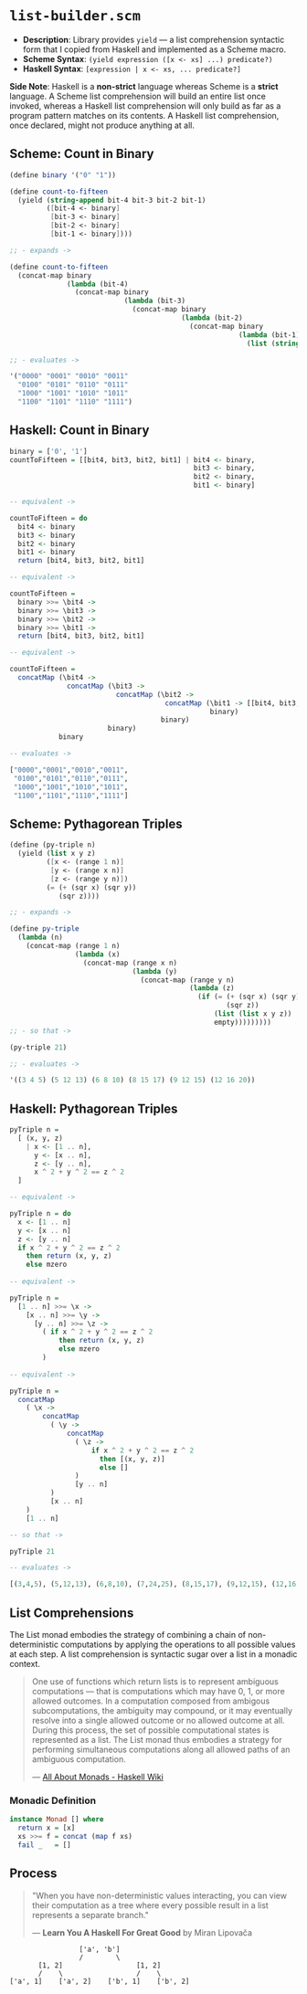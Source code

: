 # `list-builder.scm`

- **Description**: Library provides `yield` — a list comprehension syntactic form
  that I copied from Haskell and implemented as a Scheme macro.
- **Scheme Syntax**: `(yield expression ([x <- xs] ...) predicate?)`
- **Haskell Syntax**: `[expression | x <- xs, ... predicate?]`

**Side Note**: Haskell is a **non-strict** language whereas Scheme is a **strict** language. A Scheme
list comprehension will build an entire list once invoked, whereas a Haskell list comprehension
will only build as far as a program pattern matches on its contents. A Haskell list comprehension,
once declared, might not produce anything at all.

## Scheme: Count in Binary

```scheme
(define binary '("0" "1"))

(define count-to-fifteen
  (yield (string-append bit-4 bit-3 bit-2 bit-1)
         ([bit-4 <- binary]
          [bit-3 <- binary]
          [bit-2 <- binary]
          [bit-1 <- binary])))

;; - expands ->

(define count-to-fifteen
  (concat-map binary
              (lambda (bit-4)
                (concat-map binary
                            (lambda (bit-3)
                              (concat-map binary
                                          (lambda (bit-2)
                                            (concat-map binary
                                                        (lambda (bit-1)
                                                          (list (string-append bit-4 bit-3 bit-2 bit-1)))))))))))

;; - evaluates ->

'("0000" "0001" "0010" "0011"
  "0100" "0101" "0110" "0111"
  "1000" "1001" "1010" "1011"
  "1100" "1101" "1110" "1111")
```

## Haskell: Count in Binary

```haskell
binary = ['0', '1']
countToFifteen = [[bit4, bit3, bit2, bit1] | bit4 <- binary,
                                             bit3 <- binary,
                                             bit2 <- binary,
                                             bit1 <- binary]

-- equivalent ->

countToFifteen = do
  bit4 <- binary
  bit3 <- binary
  bit2 <- binary
  bit1 <- binary
  return [bit4, bit3, bit2, bit1]

-- equivalent ->

countToFifteen =
  binary >>= \bit4 ->
  binary >>= \bit3 ->
  binary >>= \bit2 ->
  binary >>= \bit1 ->
  return [bit4, bit3, bit2, bit1]

-- equivalent ->

countToFifteen =
  concatMap (\bit4 ->
              concatMap (\bit3 ->
                          concatMap (\bit2 ->
                                      concatMap (\bit1 -> [[bit4, bit3, bit2, bit1]])
                                                 binary)
                                     binary)
                        binary)
            binary

-- evaluates ->

["0000","0001","0010","0011",
 "0100","0101","0110","0111",
 "1000","1001","1010","1011",
 "1100","1101","1110","1111"]
```

## Scheme: Pythagorean Triples

```scheme       
(define (py-triple n)
  (yield (list x y z)
         ([x <- (range 1 n)]
          [y <- (range x n)]
          [z <- (range y n)])
         (= (+ (sqr x) (sqr y))
            (sqr z))))

;; - expands ->

(define py-triple
  (lambda (n)
    (concat-map (range 1 n)
                (lambda (x)
                  (concat-map (range x n)
                              (lambda (y)
                                (concat-map (range y n)
                                            (lambda (z)
                                              (if (= (+ (sqr x) (sqr y))
                                                     (sqr z))
                                                  (list (list x y z))
                                                  empty)))))))))
;; - so that ->

(py-triple 21)

;; - evaluates ->

'((3 4 5) (5 12 13) (6 8 10) (8 15 17) (9 12 15) (12 16 20))
```

## Haskell: Pythagorean Triples

```haskell
pyTriple n =
  [ (x, y, z)
    | x <- [1 .. n],
      y <- [x .. n],
      z <- [y .. n],
      x ^ 2 + y ^ 2 == z ^ 2
  ]

-- equivalent ->

pyTriple n = do
  x <- [1 .. n]
  y <- [x .. n]
  z <- [y .. n]
  if x ^ 2 + y ^ 2 == z ^ 2
    then return (x, y, z)
    else mzero
   
-- equivalent ->

pyTriple n =
  [1 .. n] >>= \x ->
    [x .. n] >>= \y ->
      [y .. n] >>= \z ->
        ( if x ^ 2 + y ^ 2 == z ^ 2
            then return (x, y, z)
            else mzero
        )
             
-- equivalent ->

pyTriple n =
  concatMap
    ( \x ->
        concatMap
          ( \y ->
              concatMap
                ( \z ->
                    if x ^ 2 + y ^ 2 == z ^ 2
                      then [(x, y, z)]
                      else []
                )
                [y .. n]
          )
          [x .. n]
    )
    [1 .. n]

-- so that ->

pyTriple 21

-- evaluates ->

[(3,4,5), (5,12,13), (6,8,10), (7,24,25), (8,15,17), (9,12,15), (12,16,20)]
```

## List Comprehensions

The List monad embodies the strategy of combining a chain of non-deterministic computations 
by applying the operations to all possible values at each step. A list comprehension
is syntactic sugar over a list in a monadic context.

> One use of functions which return lists is to represent ambiguous computations — that is computations 
> which may have 0, 1, or more allowed outcomes. In a computation composed from ambigous subcomputations, 
> the ambiguity may compound, or it may eventually resolve into a single allowed outcome or no allowed 
> outcome at all. During this process, the set of possible computational states is represented as a list. 
> The List monad thus embodies a strategy for performing simultaneous computations along all allowed 
> paths of an ambiguous computation. 
>
> — [All About Monads - Haskell Wiki](https://wiki.haskell.org/All_About_Monads)

### Monadic Definition

```haskell
instance Monad [] where
  return x = [x]
  xs >>= f = concat (map f xs)
  fail _   = []
```

## Process

> "When you have non-deterministic values interacting, you can view their computation as 
>  a tree where every possible result in a list represents a separate branch."
>
> — **Learn You A Haskell For Great Good** by Miran Lipovača

```text
                 ['a', 'b']
                 /        \
       [1, 2]                  [1, 2]
       /    \                  /    \
['a', 1]    ['a', 2]    ['b', 1]    ['b', 2]
```
